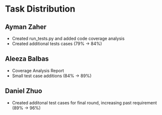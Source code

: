 # Task Distribution

## Ayman Zaher

- Created run_tests.py and added code coverage analysis
- Created additional tests cases (79% -> 84%)

## Aleeza Balbas

- Coverage Analysis Report
- Small test case additions (84% -> 89%)

## Daniel Zhuo

- Created additonal test cases for final round, increasing past requirement (89% -> 96%)
